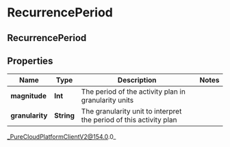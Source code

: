 # RecurrencePeriod

## RecurrencePeriod

## Properties

|Name | Type | Description | Notes|
|------------ | ------------- | ------------- | -------------|
| **magnitude** | **Int** | The period of the activity plan in granularity units | |
| **granularity** | **String** | The granularity unit to interpret the period of this activity plan | |



_PureCloudPlatformClientV2@154.0.0_
